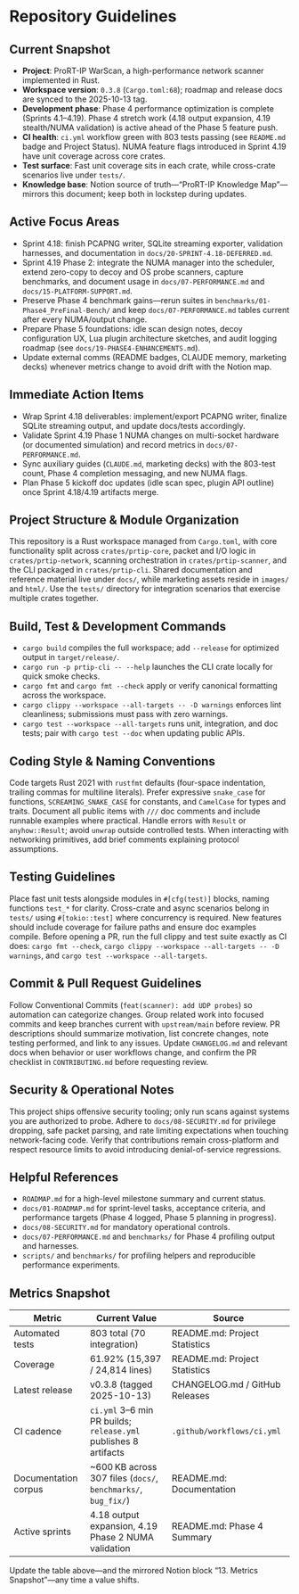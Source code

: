 # Repository Guidelines

## Current Snapshot

- **Project**: ProRT-IP WarScan, a high-performance network scanner implemented in Rust.
- **Workspace version**: `0.3.8` (`Cargo.toml:68`); roadmap and release docs are synced to the 2025-10-13 tag.
- **Development phase**: Phase 4 performance optimization is complete (Sprints 4.1–4.19). Phase 4 stretch work (4.18 output expansion, 4.19 stealth/NUMA validation) is active ahead of the Phase 5 feature push.
- **CI health**: `ci.yml` workflow green with 803 tests passing (see `README.md` badge and Project Status). NUMA feature flags introduced in Sprint 4.19 have unit coverage across core crates.
- **Test surface**: Fast unit coverage sits in each crate, while cross-crate scenarios live under `tests/`.
- **Knowledge base**: Notion source of truth—“ProRT-IP Knowledge Map”—mirrors this document; keep both in lockstep during updates.

## Active Focus Areas

- Sprint 4.18: finish PCAPNG writer, SQLite streaming exporter, validation harnesses, and documentation in `docs/20-SPRINT-4.18-DEFERRED.md`.
- Sprint 4.19 Phase 2: integrate the NUMA manager into the scheduler, extend zero-copy to decoy and OS probe scanners, capture benchmarks, and document usage in `docs/07-PERFORMANCE.md` and `docs/15-PLATFORM-SUPPORT.md`.
- Preserve Phase 4 benchmark gains—rerun suites in `benchmarks/01-Phase4_PreFinal-Bench/` and keep `docs/07-PERFORMANCE.md` tables current after every NUMA/output change.
- Prepare Phase 5 foundations: idle scan design notes, decoy configuration UX, Lua plugin architecture sketches, and audit logging roadmap (see `docs/19-PHASE4-ENHANCEMENTS.md`).
- Update external comms (README badges, CLAUDE memory, marketing decks) whenever metrics change to avoid drift with the Notion map.

## Immediate Action Items

- Wrap Sprint 4.18 deliverables: implement/export PCAPNG writer, finalize SQLite streaming output, and update docs/tests accordingly.
- Validate Sprint 4.19 Phase 1 NUMA changes on multi-socket hardware (or documented simulation) and record metrics in `docs/07-PERFORMANCE.md`.
- Sync auxiliary guides (`CLAUDE.md`, marketing decks) with the 803-test count, Phase 4 completion messaging, and new NUMA flags.
- Plan Phase 5 kickoff doc updates (idle scan spec, plugin API outline) once Sprint 4.18/4.19 artifacts merge.

## Project Structure & Module Organization

This repository is a Rust workspace managed from `Cargo.toml`, with core functionality split across `crates/prtip-core`, packet and I/O logic in `crates/prtip-network`, scanning orchestration in `crates/prtip-scanner`, and the CLI packaged in `crates/prtip-cli`. Shared documentation and reference material live under `docs/`, while marketing assets reside in `images/` and `html/`. Use the `tests/` directory for integration scenarios that exercise multiple crates together.

## Build, Test & Development Commands

- `cargo build` compiles the full workspace; add `--release` for optimized output in `target/release/`.
- `cargo run -p prtip-cli -- --help` launches the CLI crate locally for quick smoke checks.
- `cargo fmt` and `cargo fmt --check` apply or verify canonical formatting across the workspace.
- `cargo clippy --workspace --all-targets -- -D warnings` enforces lint cleanliness; submissions must pass with zero warnings.
- `cargo test --workspace --all-targets` runs unit, integration, and doc tests; pair with `cargo test --doc` when updating public APIs.

## Coding Style & Naming Conventions

Code targets Rust 2021 with `rustfmt` defaults (four-space indentation, trailing commas for multiline literals). Prefer expressive `snake_case` for functions, `SCREAMING_SNAKE_CASE` for constants, and `CamelCase` for types and traits. Document all public items with `///` doc comments and include runnable examples where practical. Handle errors with `Result` or `anyhow::Result`; avoid `unwrap` outside controlled tests. When interacting with networking primitives, add brief comments explaining protocol assumptions.

## Testing Guidelines

Place fast unit tests alongside modules in `#[cfg(test)]` blocks, naming functions `test_*` for clarity. Cross-crate and async scenarios belong in `tests/` using `#[tokio::test]` where concurrency is required. New features should include coverage for failure paths and ensure doc examples compile. Before opening a PR, run the full clippy and test suite exactly as CI does: `cargo fmt --check`, `cargo clippy --workspace --all-targets -- -D warnings`, and `cargo test --workspace --all-targets`.

## Commit & Pull Request Guidelines

Follow Conventional Commits (`feat(scanner): add UDP probes`) so automation can categorize changes. Group related work into focused commits and keep branches current with `upstream/main` before review. PR descriptions should summarize motivation, list concrete changes, note testing performed, and link to any issues. Update `CHANGELOG.md` and relevant docs when behavior or user workflows change, and confirm the PR checklist in `CONTRIBUTING.md` before requesting review.

## Security & Operational Notes

This project ships offensive security tooling; only run scans against systems you are authorized to probe. Adhere to `docs/08-SECURITY.md` for privilege dropping, safe packet parsing, and rate limiting expectations when touching network-facing code. Verify that contributions remain cross-platform and respect resource limits to avoid introducing denial-of-service regressions.

## Helpful References

- `ROADMAP.md` for a high-level milestone summary and current status.
- `docs/01-ROADMAP.md` for sprint-level tasks, acceptance criteria, and performance targets (Phase 4 logged, Phase 5 planning in progress).
- `docs/08-SECURITY.md` for mandatory operational controls.
- `docs/07-PERFORMANCE.md` and `benchmarks/` for Phase 4 profiling output and harnesses.
- `scripts/` and `benchmarks/` for profiling helpers and reproducible performance experiments.

## Metrics Snapshot

| Metric | Current Value | Source |
| --- | --- | --- |
| Automated tests | 803 total (70 integration) | README.md: Project Statistics |
| Coverage | 61.92% (15,397 / 24,814 lines) | README.md: Project Statistics |
| Latest release | v0.3.8 (tagged 2025-10-13) | CHANGELOG.md / GitHub Releases |
| CI cadence | `ci.yml` 3–6 min PR builds; `release.yml` publishes 8 artifacts | `.github/workflows/ci.yml` |
| Documentation corpus | ~600 KB across 307 files (`docs/`, `benchmarks/`, `bug_fix/`) | README.md: Documentation |
| Active sprints | 4.18 output expansion, 4.19 Phase 2 NUMA validation | README.md: Phase 4 Summary |

Update the table above—and the mirrored Notion block “13. Metrics Snapshot”—any time a value shifts.
